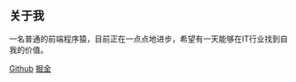 ## 关于我

  一名普通的前端程序猿，目前正在一点点地进步，希望有一天能够在IT行业找到自我的价值。

  [Github](https://github.com/muzhidong)
  [掘金](https://juejin.im/user/57dbd39967f35600569b20c8/posts)

